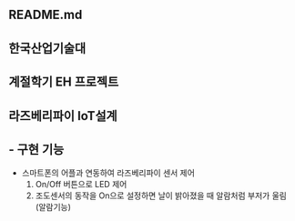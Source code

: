 ## README.md

## 한국산업기술대
## 계절학기 EH 프로젝트
## 라즈베리파이 IoT설계

## - 구현 기능
- 스마트폰의 어플과 연동하여 라즈베리파이 센서 제어
	1. On/Off 버튼으로 LED 제어
	2. 조도센서의 동작을 On으로 설정하면 날이 밝아졌을 때 알람처럼 부저가 울림 (알람기능)

